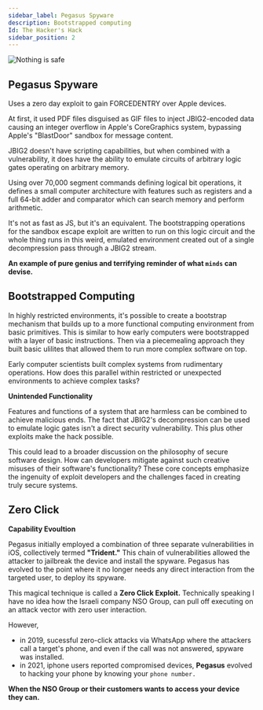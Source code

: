 ```yaml
---
sidebar_label: Pegasus Spyware
description: Bootstrapped computing 
Id: The Hacker's Hack
sidebar_position: 2
---
```


![Nothing is safe](/img/cyber.png)

## Pegasus Spyware

Uses a zero day exploit to gain FORCEDENTRY over Apple devices. 

At first, it used PDF files disguised as GIF files to inject JBIG2-encoded data causing an integer overflow in Apple's CoreGraphics system, bypassing Apple's "BlastDoor" sandbox for message content. 

JBIG2 doesn't have scripting capabilities, but when combined with a vulnerability, it does have the ability to emulate circuits of arbitrary logic gates operating on arbitrary memory. 

Using over 70,000 segment commands defining logical bit operations, it defines a small computer architecture with features such as registers and a full 64-bit adder and comparator which can search memory and perform arithmetic. 

It's not as fast as JS, but it's an equivalent. The bootstrapping operations for the sandbox escape exploit are written to run on this logic circuit and the whole thing runs in this weird, emulated environment created out of a single decompression pass through a JBIG2 stream. 

**An example of pure genius and terrifying reminder of what `minds` can devise.**

## Bootstrapped Computing

In highly restricted environments, it's possible to create a bootstrap mechanism that builds up to a more functional computing environment from basic primitives. This is similar to how early computers were bootstrapped with a layer of basic instructions. Then via a piecemealing approach they built basic ulilites that allowed them to run more complex software on top. 

Early computer scientists built complex systems from rudimentary operations. How does this parallel within restricted or unexpected environments to achieve complex tasks?

**Unintended Functionality**

Features and functions of a system that are harmless can be combined to achieve malicious ends. The fact that JBIG2's decompression can be used to emulate logic gates isn't a direct security vulnerability. This plus other exploits make the hack possible. 

This could lead to a broader discussion on the philosophy of secure software design. How can developers mitigate against such creative misuses of their software's functionality? These core concepts emphasize the ingenuity of exploit developers and the challenges faced in creating truly secure systems.

## Zero Click 

**Capability Evoultion** 

Pegasus initially employed a combination of three separate vulnerabilities in iOS, collectively termed **"Trident."** This chain of vulnerabilities allowed the attacker to jailbreak the device and install the spyware. Pegasus has evolved to the point where it no longer needs any direct interaction from the targeted user, to deploy its spyware. 

This magical technique is called a **Zero Click Exploit.** Technically speaking I have no idea how the Israeli company NSO Group, can pull off executing on an attack vector with zero user interaction. 

However, 

- in 2019, sucessful zero-click attacks via WhatsApp where the attackers call a target's phone, and even if the call was not answered, spyware was installed. 
- in 2021, iphone users reported compromised devices, **Pegasus** evolved to hacking your phone by knowing your `phone number.`

**When the NSO Group or their customers wants to access your device they can.**
